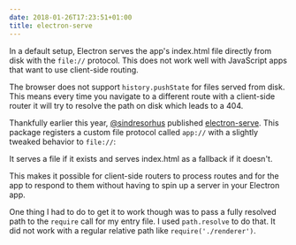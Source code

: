 ```yaml
---
date: 2018-01-26T17:23:51+01:00
title: electron-serve
---
```


In a default setup, Electron serves the app's index.html file directly from disk with the `file://` protocol. This does not work well with JavaScript apps that want to use client-side routing. 

The browser does not support `history.pushState` for files served from disk. This means every time you navigate to a different route with a client-side router it will try to resolve the path on disk which leads to a 404. 

Thankfully earlier this year, [@sindresorhus](http://twitter.com/sindresorhus) published [electron-serve](https://github.com/sindresorhus/electron-serve). This package registers a custom file protocol called `app://` with a slightly tweaked behavior to `file://`: 

It serves a file if it exists and serves index.html as a fallback if it doesn't. 

This makes it possible for client-side routers to process routes and for the app to respond to them without having to spin up a server in your Electron app. 

One thing I had to do to get it to work though was to pass a fully resolved path to the `require` call for my entry file. I used `path.resolve` to do that. It did not work with a regular relative path like `require('./renderer')`.

